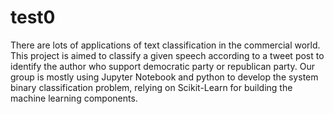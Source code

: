 # test0
There are lots of applications of text classification in the commercial world. This project is aimed to classify a given speech according to a tweet post to identify the author who support democratic party or republican party. Our group is mostly using Jupyter Notebook and python to develop the system binary classification problem, relying on Scikit-Learn for building the machine learning components.
